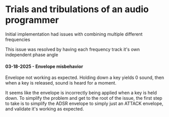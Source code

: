 # Trials and tribulations of an audio programmer

Initial implementation had issues with combining multiple different frequencies

This issue was resolved by having each frequency track it's own independent phase
angle


#### 03-18-2025 - Envelope misbehavior

Envelope not working as expected. Holding down a key yields 0 sound, then
when a key is released, sound is heard for a moment.

It seems like the envelope is incorrectly being applied when a key is held down.
To simplify the problem and get to the root of the issue, the first step to take
is to simplify the ADSR envelope to simply just an ATTACK envelope, and validate
it's working as expected.
